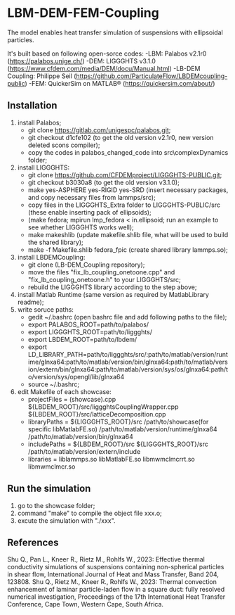 # LBM-DEM-FEM-Coupling
The model enables heat transfer simulation of suspensions with ellipsoidal particles.

It's built based on following open-sorce codes:
-LBM: Palabos v2.1r0 (https://palabos.unige.ch/)
-DEM: LIGGGHTS v3.1.0 (https://www.cfdem.com/media/DEM/docu/Manual.html)
-LB-DEM Coupling: Philippe Seil (https://github.com/ParticulateFlow/LBDEMcoupling-public)
-FEM: QuickerSim on MATLAB® (https://quickersim.com/about/)

## Installation
1. install Palabos;
    - git clone https://gitlab.com/unigespc/palabos.git;
    - git checkout d1cfe102 (to get the old version v2.1r0, new version deleted scons compiler);
    - copy the codes in palabos_changed_code into src\complexDynamics folder;
2. install LIGGGHTS:
    - git clone https://github.com/CFDEMproject/LIGGGHTS-PUBLIC.git;
    - git checkout b3030a8 (to get the old version v3.1.0);
    - make yes-ASPHERE yes-RIGID yes-SRD (insert necessary packages, and copy necessary files from lammps/src);
    - copy files in the LIGGGHTS_Extra folder to LIGGGHTS-PUBLIC/src (these enable inserting pack of ellipsoids);
    - (make fedora; mpirun lmp_fedora < in.ellipsoid; run an example to see whether LIGGGHTS works well);
    - make makeshlib (update makefile.shlib file, what will be used to build the shared library);
    - make -f Makefile.shlib fedora_fpic (create shared library lammps.so);
3. install LBDEMCoupling:
    - git clone (LB-DEM_Coupling repository);
    - move the files "fix_lb_coupling_onetoone.cpp" and "fix_lb_coupling_onetoone.h" to your LIGGGHTS/src;
    - rebuild the LIGGGHTS library according to the step above;
4. install Matlab Runtime (same version as required by MatlabLibrary readme);
5. write soruce paths:
    - gedit ~/.bashrc (open bashrc file and add following paths to the file);
    - export PALABOS_ROOT=path/to/palabos/
    - export LIGGGHTS_ROOT=path/to/liggghts/
    - export LBDEM_ROOT=path/to/lbdem/
    - export LD_LIBRARY_PATH=path/to/liggghts/src/:path/to/matlab/version/runtime/glnxa64:path/to/matlab/version/bin/glnxa64:path/to/matlab/version/extern/bin/glnxa64:path/to/matlab/version/sys/os/glnxa64:path/to/version/sys/opengl/lib/glnxa64
    - source ~/.bashrc;
6. edit Makefile of each showcase:
    - projectFiles = (showcase).cpp
                    ${LBDEM_ROOT}/src/liggghtsCouplingWrapper.cpp
                    ${LBDEM_ROOT}/src/latticeDecomposition.cpp
    - libraryPaths = ${LIGGGHTS_ROOT}/src
                    /path/to/showcase(for specific libMatlabFE.so)
                    /path/to/matlab/version/runtime/glnxa64
                    /path/to/matlab/version/bin/glnxa64
    - includePaths = ${LBDEM_ROOT}/src
                    ${LIGGGHTS_ROOT}/src
                    /path/to/matlab/version/extern/include
    - libraries    = liblammps.so libMatlabFE.so libmwmclmcrrt.so libmwmclmcr.so

## Run the simulation
1. go to the showcase folder;
2. command "make" to compile the object file xxx.o;
3. excute the simulation with "./xxx".


## References
Shu Q., Pan L., Kneer R., Rietz M., Rohlfs W., 2023: Effective thermal conductivity simulations of suspensions containing non-spherical particles in shear flow, International Journal of Heat and Mass Transfer, Band 204, 123808.
Shu Q., Rietz M., Kneer R., Rohlfs W., 2023: Thermal convection enhancement of laminar particle-laden flow in a square duct: fully resolved numerical investigation, Proceedings of the 17th International Heat Transfer Conference, Cape Town, Western Cape, South Africa.

